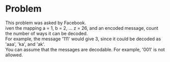 # Problem

This problem was asked by Facebook.<br/>
iven the mapping a = 1, b = 2, ... z = 26, and an encoded message, count the
number of ways it can be decoded.<br/>
For example, the message '111' would give 3, since it could be decoded as 'aaa',
'ka', and 'ak'.<br/>
You can assume that the messages are decodable. For example, '001' is not allowed.